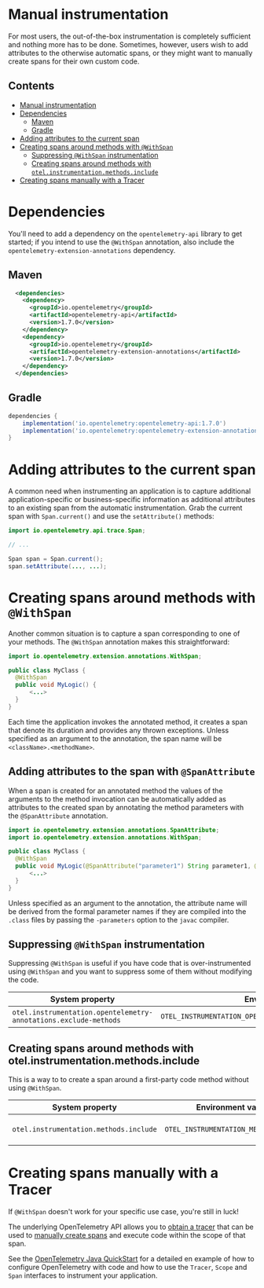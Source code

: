 # Manual instrumentation

For most users, the out-of-the-box instrumentation is completely sufficient and nothing more has to
be done.  Sometimes, however, users wish to add attributes to the otherwise automatic spans,
or they might want to manually create spans for their own custom code.

## Contents

- [Manual instrumentation](#manual-instrumentation)
- [Dependencies](#dependencies)
  * [Maven](#maven)
  * [Gradle](#gradle)
- [Adding attributes to the current span](#adding-attributes-to-the-current-span)
- [Creating spans around methods with `@WithSpan`](#creating-spans-around-methods-with-withspan)
  * [Suppressing `@WithSpan` instrumentation](#suppressing-withspan-instrumentation)
  * [Creating spans around methods with `otel.instrumentation.methods.include`](#creating-spans-around-methods-with-otelinstrumentationmethodsinclude)
- [Creating spans manually with a Tracer](#creating-spans-manually-with-a-tracer)

# Dependencies

You'll need to add a dependency on the `opentelemetry-api` library to get started; if you intend to
use the `@WithSpan` annotation, also include the `opentelemetry-extension-annotations` dependency.

## Maven

```xml
  <dependencies>
    <dependency>
      <groupId>io.opentelemetry</groupId>
      <artifactId>opentelemetry-api</artifactId>
      <version>1.7.0</version>
    </dependency>
    <dependency>
      <groupId>io.opentelemetry</groupId>
      <artifactId>opentelemetry-extension-annotations</artifactId>
      <version>1.7.0</version>
    </dependency>
  </dependencies>
```

## Gradle

```groovy
dependencies {
    implementation('io.opentelemetry:opentelemetry-api:1.7.0')
    implementation('io.opentelemetry:opentelemetry-extension-annotations:1.7.0')
}
```

# Adding attributes to the current span

A common need when instrumenting an application is to capture additional application-specific or
business-specific information as additional attributes to an existing span from the automatic
instrumentation. Grab the current span with `Span.current()` and use the `setAttribute()`
methods:

```java
import io.opentelemetry.api.trace.Span;

// ...

Span span = Span.current();
span.setAttribute(..., ...);
```

# Creating spans around methods with `@WithSpan`

Another common situation is to capture a span corresponding to one of your methods. The
`@WithSpan` annotation makes this straightforward:

```java
import io.opentelemetry.extension.annotations.WithSpan;

public class MyClass {
  @WithSpan
  public void MyLogic() {
      <...>
  }
}
```

Each time the application invokes the annotated method, it creates a span that denote its duration
and provides any thrown exceptions. Unless specified as an argument to the annotation, the span name
will be `<className>.<methodName>`.


## Adding attributes to the span with `@SpanAttribute`

When a span is created for an annotated method the values of the arguments to the method invocation
can be automatically added as attributes to the created span by annotating the method parameters
with the `@SpanAttribute` annotation.

```java
import io.opentelemetry.extension.annotations.SpanAttribute;
import io.opentelemetry.extension.annotations.WithSpan;

public class MyClass {
  @WithSpan
  public void MyLogic(@SpanAttribute("parameter1") String parameter1, @SpanAttribute("parameter2") long parameter2) {
      <...>
  }
}
```

Unless specified as an argument to the annotation, the attribute name will be derived from the
formal parameter names if they are compiled into the `.class` files by passing the `-parameters`
option to the `javac` compiler.

## Suppressing `@WithSpan` instrumentation

Suppressing `@WithSpan` is useful if you have code that is over-instrumented using `@WithSpan`
and you want to suppress some of them without modifying the code.

| System property                                                  | Environment variable                                             | Purpose |
| ---------------------------------------------------------------- | ---------------------------------------------------------------- | ------- |
| `otel.instrumentation.opentelemetry-annotations.exclude-methods` | `OTEL_INSTRUMENTATION_OPENTELEMETRY_ANNOTATIONS_EXCLUDE_METHODS` | Suppress `@WithSpan` instrumentation for specific methods. Format is `my.package.MyClass1[method1,method2];my.package.MyClass2[method3]`

## Creating spans around methods with otel.instrumentation.methods.include
This is a way to to create a span around a first-party code method without using `@WithSpan`.

| System property                        | Environment variable                   | Purpose |
| -------------------------------------- | -------------------------------------- | ------- |
| `otel.instrumentation.methods.include` | `OTEL_INSTRUMENTATION_METHODS_INCLUDE` | Add instrumentation for specific methods in lieu of `@WithSpan`. Format is `my.package.MyClass1[method1,method2];my.package.MyClass2[method3]`

# Creating spans manually with a Tracer

If `@WithSpan` doesn't work for your specific use case, you're still in luck!

The underlying OpenTelemetry API allows you to [obtain a tracer](https://github.com/open-telemetry/opentelemetry-java/blob/main/QUICKSTART.md#tracing)
that can be used to [manually create spans](https://github.com/open-telemetry/opentelemetry-java/blob/main/QUICKSTART.md#create-a-basic-span)
and execute code within the scope of that span.

See the [OpenTelemetry Java
QuickStart](https://github.com/open-telemetry/opentelemetry-java/blob/master/QUICKSTART.md#tracing)
for a detailed en example of how to configure OpenTelemetry with code and
how to use the `Tracer`, `Scope` and `Span` interfaces to
instrument your application.
